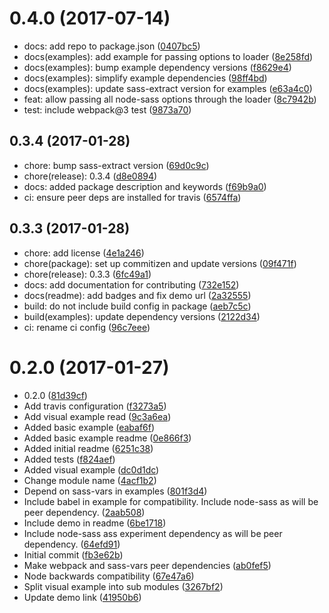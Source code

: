 <a name="0.4.0"></a>
# 0.4.0 (2017-07-14)

* docs: add repo to package.json ([0407bc5](https://github.com/jgranstrom/sass-extract-loader/commit/0407bc5))
* docs(examples): add example for passing options to loader ([8e258fd](https://github.com/jgranstrom/sass-extract-loader/commit/8e258fd))
* docs(examples): bump example dependency versions ([f8629e4](https://github.com/jgranstrom/sass-extract-loader/commit/f8629e4))
* docs(examples): simplify example dependencies ([98ff4bd](https://github.com/jgranstrom/sass-extract-loader/commit/98ff4bd))
* docs(examples): update sass-extract version for examples ([e63a4c0](https://github.com/jgranstrom/sass-extract-loader/commit/e63a4c0))
* feat: allow passing all node-sass options through the loader ([8c7942b](https://github.com/jgranstrom/sass-extract-loader/commit/8c7942b))
* test: include webpack@3 test ([9873a70](https://github.com/jgranstrom/sass-extract-loader/commit/9873a70))



<a name="0.3.4"></a>
## 0.3.4 (2017-01-28)

* chore: bump sass-extract version ([69d0c9c](https://github.com/jgranstrom/sass-extract-loader/commit/69d0c9c))
* chore(release): 0.3.4 ([d8e0894](https://github.com/jgranstrom/sass-extract-loader/commit/d8e0894))
* docs: added package description and keywords ([f69b9a0](https://github.com/jgranstrom/sass-extract-loader/commit/f69b9a0))
* ci: ensure peer deps are installed for travis ([6574ffa](https://github.com/jgranstrom/sass-extract-loader/commit/6574ffa))



<a name="0.3.3"></a>
## 0.3.3 (2017-01-28)

* chore: add license ([4e1a246](https://github.com/jgranstrom/sass-extract-loader/commit/4e1a246))
* chore(package): set up commitizen and update versions ([09f471f](https://github.com/jgranstrom/sass-extract-loader/commit/09f471f))
* chore(release): 0.3.3 ([6fc49a1](https://github.com/jgranstrom/sass-extract-loader/commit/6fc49a1))
* docs: add documentation for contributing ([732e152](https://github.com/jgranstrom/sass-extract-loader/commit/732e152))
* docs(readme): add badges and fix demo url ([2a32555](https://github.com/jgranstrom/sass-extract-loader/commit/2a32555))
* build: do not include build config in package ([aeb7c5c](https://github.com/jgranstrom/sass-extract-loader/commit/aeb7c5c))
* build(examples): update dependency versions ([2122d34](https://github.com/jgranstrom/sass-extract-loader/commit/2122d34))
* ci: rename ci config ([96c7eee](https://github.com/jgranstrom/sass-extract-loader/commit/96c7eee))



<a name="0.2.0"></a>
# 0.2.0 (2017-01-27)

* 0.2.0 ([81d39cf](https://github.com/jgranstrom/sass-extract-loader/commit/81d39cf))
* Add travis configuration ([f3273a5](https://github.com/jgranstrom/sass-extract-loader/commit/f3273a5))
* Add visual example read ([9c3a6ea](https://github.com/jgranstrom/sass-extract-loader/commit/9c3a6ea))
* Added basic example ([eabaf6f](https://github.com/jgranstrom/sass-extract-loader/commit/eabaf6f))
* Added basic example readme ([0e866f3](https://github.com/jgranstrom/sass-extract-loader/commit/0e866f3))
* Added initial readme ([6251c38](https://github.com/jgranstrom/sass-extract-loader/commit/6251c38))
* Added tests ([f824aef](https://github.com/jgranstrom/sass-extract-loader/commit/f824aef))
* Added visual example ([dc0d1dc](https://github.com/jgranstrom/sass-extract-loader/commit/dc0d1dc))
* Change module name ([4acf1b2](https://github.com/jgranstrom/sass-extract-loader/commit/4acf1b2))
* Depend on sass-vars in examples ([801f3d4](https://github.com/jgranstrom/sass-extract-loader/commit/801f3d4))
* Include babel in example for compatibility. Include node-sass as will be peer dependency. ([2aab508](https://github.com/jgranstrom/sass-extract-loader/commit/2aab508))
* Include demo in readme ([6be1718](https://github.com/jgranstrom/sass-extract-loader/commit/6be1718))
* Include node-sass ass experiment dependency as will be peer dependency. ([64efd91](https://github.com/jgranstrom/sass-extract-loader/commit/64efd91))
* Initial commit ([fb3e62b](https://github.com/jgranstrom/sass-extract-loader/commit/fb3e62b))
* Make webpack and sass-vars peer dependencies ([ab0fef5](https://github.com/jgranstrom/sass-extract-loader/commit/ab0fef5))
* Node backwards compatibility ([67e47a6](https://github.com/jgranstrom/sass-extract-loader/commit/67e47a6))
* Split visual example into sub modules ([3267bf2](https://github.com/jgranstrom/sass-extract-loader/commit/3267bf2))
* Update demo link ([41950b6](https://github.com/jgranstrom/sass-extract-loader/commit/41950b6))



